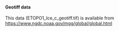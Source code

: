 #### Geotiff data
This data (ETOPO1_Ice_c_geotiff.tif) is available from https://www.ngdc.noaa.gov/mgg/global/global.html